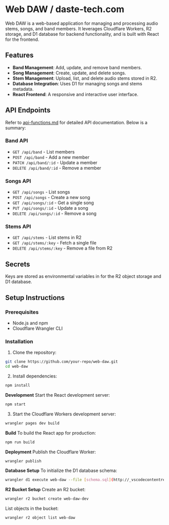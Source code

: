 # Web DAW / daste-tech.com

Web DAW is a web-based application for managing and processing audio stems, songs, and band members. It leverages Cloudflare Workers, R2 storage, and D1 database for backend functionality, and is built with React for the frontend.

## Features

- **Band Management**: Add, update, and remove band members.
- **Song Management**: Create, update, and delete songs.
- **Stem Management**: Upload, list, and delete audio stems stored in R2.
- **Database Integration**: Uses D1 for managing songs and stems metadata.
- **React Frontend**: A responsive and interactive user interface.


## API Endpoints

Refer to [api-functions.md](api-functions.md) for detailed API documentation. Below is a summary:

### Band API
- `GET /api/band` - List members
- `POST /api/band` - Add a new member
- `PATCH /api/band/:id` - Update a member
- `DELETE /api/band/:id` - Remove a member

### Songs API
- `GET /api/songs` - List songs
- `POST /api/songs` - Create a new song
- `GET /api/songs/:id` - Get a single song
- `PUT /api/songs/:id` - Update a song
- `DELETE /api/songs/:id` - Remove a song

### Stems API
- `GET /api/stems` - List stems in R2
- `GET /api/stems/:key` - Fetch a single file
- `DELETE /api/stems/:key` - Remove a file from R2

## Secrets
Keys are stored as environmental variables in for the R2 object storage and D1 database.

## Setup Instructions

### Prerequisites
- Node.js and npm
- Cloudflare Wrangler CLI

### Installation
1. Clone the repository:
```bash
git clone https://github.com/your-repo/web-daw.git
cd web-daw
```
2. Install dependencies:
```bash
npm install
```
**Development**
Start the React development server:
```bash
npm start
```
3. Start the Cloudflare Workers development server:
```bash
wrangler pages dev build
```
**Build**
To build the React app for production:
```bash
npm run build
```
**Deployment**
Publish the Cloudflare Worker:
```bash
wrangler publish
```
**Database Setup**
To initialize the D1 database schema:
```bash
wrangler d1 execute web-daw --file [schema.sql](http://_vscodecontentref_/0)
```
**R2 Bucket Setup**
Create an R2 bucket:
```bash
wrangler r2 bucket create web-daw-dev
```
List objects in the bucket:
```bash
wrangler r2 object list web-daw
```

